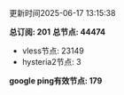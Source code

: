 更新时间2025-06-17 13:15:38

**总订阅: 201**
**总节点: 44474**
- vless节点: 23149
- hysteria2节点: 3

**google ping有效节点: 179**
